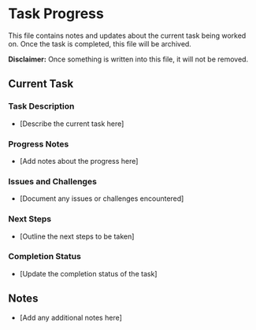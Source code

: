 # Task Progress

This file contains notes and updates about the current task being worked on. Once the task is completed, this file will be archived.

**Disclaimer:** Once something is written into this file, it will not be removed.

## Current Task

### Task Description
- [Describe the current task here]

### Progress Notes
- [Add notes about the progress here]

### Issues and Challenges
- [Document any issues or challenges encountered]

### Next Steps
- [Outline the next steps to be taken]

### Completion Status
- [Update the completion status of the task]

## Notes
- [Add any additional notes here]
